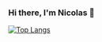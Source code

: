 ### Hi there, I'm Nicolas 👋

[![Top Langs](https://github-readme-stats.vercel.app/api/top-langs/?username=ElRecipiente)](https://github.com/ElRecipiente/github-readme-stats&layout=compact&theme=dark)
<!-- [![ElRecipiente GitHub stats](https://github-readme-stats.vercel.app/api?username=ElRecipiente&hide=prs,issues&theme=dark)](https://github.com/ElRecipiente/github-readme-stats) -->
